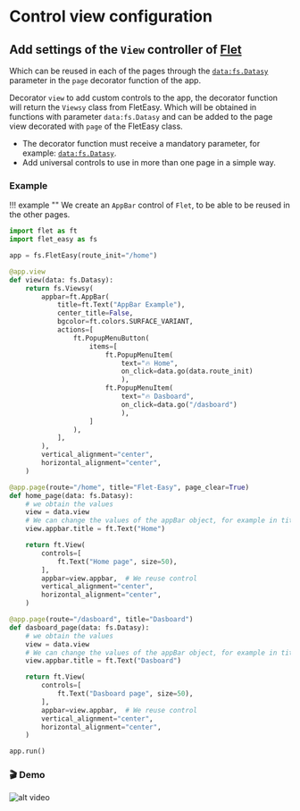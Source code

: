 # Control view configuration

## Add settings of the `View` controller of [Flet](https://flet.dev/docs/controls/view)

Which can be reused in each of the pages through the [`data:fs.Datasy`](/flet-easy/0.2.0/how-to-use/#datasy-data) parameter in the `page` decorator function of the app.

Decorator `view` to add custom controls to the app, the decorator function will return the `Viewsy` class from FletEasy. Which will be obtained in functions with parameter `data:fs.Datasy` and can be added to the page view decorated with `page` of the FletEasy class.

* The decorator function must receive a mandatory parameter, for example: [`data:fs.Datasy`](/flet-easy/0.2.0/how-to-use/#datasy-data).
* Add universal controls to use in more than one page in a simple way.

### Example

!!! example ""
    We create an `AppBar` control of `Flet`, to be able to be reused in the other pages.
  
```python hl_lines="9-27 35 37 43 51 53 59"
import flet as ft
import flet_easy as fs

app = fs.FletEasy(route_init="/home")

@app.view
def view(data: fs.Datasy):
    return fs.Viewsy(
        appbar=ft.AppBar(
            title=ft.Text("AppBar Example"),
            center_title=False,
            bgcolor=ft.colors.SURFACE_VARIANT,
            actions=[
                ft.PopupMenuButton(
                    items=[
                        ft.PopupMenuItem(
                            text="🔥 Home",
                            on_click=data.go(data.route_init)
                            ),
                        ft.PopupMenuItem(
                            text="🔥 Dasboard",
                            on_click=data.go("/dasboard")
                            ),
                    ]
                ),
            ],
        ),
        vertical_alignment="center",
        horizontal_alignment="center",
    )

@app.page(route="/home", title="Flet-Easy", page_clear=True)
def home_page(data: fs.Datasy):
    # we obtain the values
    view = data.view
    # We can change the values of the appBar object, for example in title.
    view.appbar.title = ft.Text("Home")

    return ft.View(
        controls=[
            ft.Text("Home page", size=50),
        ],
        appbar=view.appbar,  # We reuse control
        vertical_alignment="center",
        horizontal_alignment="center",
    )

@app.page(route="/dasboard", title="Dasboard")
def dasboard_page(data: fs.Datasy):
    # we obtain the values
    view = data.view
    # We can change the values of the appBar object, for example in title.
    view.appbar.title = ft.Text("Dasboard")

    return ft.View(
        controls=[
            ft.Text("Dasboard page", size=50),
        ],
        appbar=view.appbar,  # We reuse control
        vertical_alignment="center",
        horizontal_alignment="center",
    )

app.run()
```

### 🎬 **Demo**

![alt video](../assets/gifs/view-config.gif "view config")
